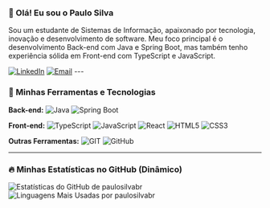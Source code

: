 ### 👋 Olá! Eu sou o Paulo Silva

Sou um estudante de Sistemas de Informação, apaixonado por tecnologia, inovação e desenvolvimento de software. 
Meu foco principal é o desenvolvimento Back-end com Java e Spring Boot, mas também tenho experiência sólida em Front-end com TypeScript e JavaScript.

[![LinkedIn](https://img.shields.io/badge/LinkedIn-0077B5?style=for-the-badge&logo=linkedin&logoColor=white)](https://www.linkedin.com/in/paulo-silva-br/)
[![Email](https://img.shields.io/badge/Email-D14836?style=for-the-badge&logo=gmail&logoColor=white)](mailto:seu-email-aqui@exemplo.com) ---

### 🚀 Minhas Ferramentas e Tecnologias

**Back-end:**
![Java](https://img.shields.io/badge/Java-3776AB?style=for-the-badge&logo=openjdk&logoColor=white)
![Spring Boot](https://img.shields.io/badge/Spring_Boot-6DB33F?style=for-the-badge&logo=spring&logoColor=white)

**Front-end:**
![TypeScript](https://img.shields.io/badge/TypeScript-007ACC?style=for-the-badge&logo=typescript&logoColor=white)
![JavaScript](https://img.shields.io/badge/JavaScript-F7DF1E?style=for-the-badge&logo=javascript&logoColor=black)
![React](https://img.shields.io/badge/React-20232A?style=for-the-badge&logo=react&logoColor=61DAFB)
![HTML5](https://img.shields.io/badge/HTML5-E34F26?style=for-the-badge&logo=html5&logoColor=white)
![CSS3](https://img.shields.io/badge/CSS3-1572B6?style=for-the-badge&logo=css3&logoColor=white)

**Outras Ferramentas:**
![GIT](https://img.shields.io/badge/GIT-E44C30?style=for-the-badge&logo=git&logoColor=white)
![GitHub](https://img.shields.io/badge/GitHub-100000?style=for-the-badge&logo=github&logoColor=white)

---

### 🔥 Minhas Estatísticas no GitHub (Dinâmico)

![Estatísticas do GitHub de paulosilvabr](https://github-readme-stats.vercel.app/api?username=paulosilvabr&show_icons=true&theme=dracula&include_all_commits=true&count_private=true)
![Linguagens Mais Usadas por paulosilvabr](https://github-readme-stats.vercel.app/api/top-langs/?username=paulosilvabr&layout=compact&langs_count=7&theme=dracula)
